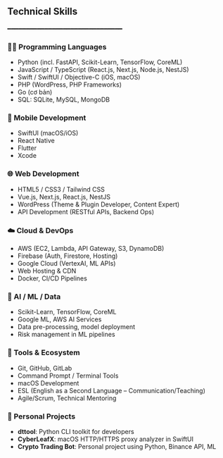 
## Technical Skills
━━━━━━━━━━━━━━━━━━━━━━━━━━━━━━━
### 👨‍💻 Programming Languages
- Python (incl. FastAPI, Scikit-Learn, TensorFlow, CoreML)
- JavaScript / TypeScript (React.js, Next.js, Node.js, NestJS)
- Swift / SwiftUI / Objective-C (iOS, macOS)
- PHP (WordPress, PHP Frameworks)
- Go (cơ bản)
- SQL: SQLite, MySQL, MongoDB

### 📱 Mobile Development
- SwiftUI (macOS/iOS)
- React Native
- Flutter
- Xcode

### 🌐 Web Development
- HTML5 / CSS3 / Tailwind CSS
- Vue.js, Next.js, React.js, NestJS
- WordPress (Theme & Plugin Developer, Content Expert)
- API Development (RESTful APIs, Backend Ops)

### ☁️ Cloud & DevOps
- AWS (EC2, Lambda, API Gateway, S3, DynamoDB)
- Firebase (Auth, Firestore, Hosting)
- Google Cloud (VertexAI, ML APIs)
- Web Hosting & CDN
- Docker, CI/CD Pipelines

### 🤖 AI / ML / Data
- Scikit-Learn, TensorFlow, CoreML
- Google ML, AWS AI Services
- Data pre-processing, model deployment
- Risk management in ML pipelines

### 💼 Tools & Ecosystem
- Git, GitHub, GitLab
- Command Prompt / Terminal Tools
- macOS Development
- ESL (English as a Second Language – Communication/Teaching)
- Agile/Scrum, Technical Mentoring

### 🧪 Personal Projects
- **dttool**: Python CLI toolkit for developers
- **CyberLeafX**: macOS HTTP/HTTPS proxy analyzer in SwiftUI
- **Crypto Trading Bot**: Personal project using Python, Binance API, ML